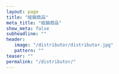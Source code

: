 ```yaml
---
layout: page
title: "經銷商品"
meta_title: "經銷商品"
show_meta: false
subheadline: ""
header:
   image: "/distributor/distributor.jpg"
   pattern: ""
teaser: ""
permalink: "/distributor/"
---
```

